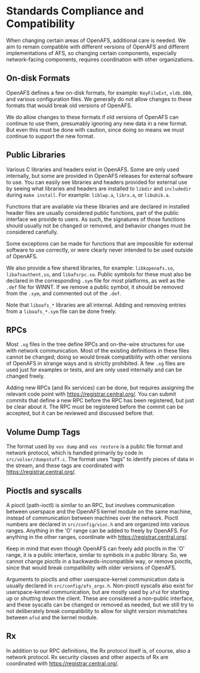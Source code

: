 # Standards Compliance and Compatibility

When changing certain areas of OpenAFS, additional care is needed. We aim to
remain compatible with different versions of OpenAFS and different
implementations of AFS, so changing certain components, especially
network-facing components, requires coordination with other organizations.

## On-disk Formats

OpenAFS defines a few on-disk formats, for example: `KeyFileExt`, `vldb.DB0`,
and various configuration files. We generally do not allow changes to these
formats that would break old versions of OpenAFS.

We do allow changes to these formats if old versions of OpenAFS can continue to
use them, presumably ignoring any new data in a new format. But even this must
be done with caution, since doing so means we must continue to support the new
format.

## Public Libraries

Various C libraries and headers exist in OpenAFS. Some are only used
internally, but some are provided in OpenAFS releases for external software to
use. You can easily see libraries and headers provided for external use by
seeing what libraries and headers are installed to `libdir` and `includedir`
during `make install`. For example: `liblwp.a`, `librx.a`, or `libubik.a`.

Functions that are available via these libraries and are declared in installed
header files are usually considered public functions, part of the public
interface we provide to users. As such, the signatures of those functions
should usually not be changed or removed, and behavior changes must be
considered carefully.

Some exceptions can be made for functions that are impossible for external
software to use correctly, or were clearly never intended to be used outside of
OpenAFS.

We also provide a few shared libraries, for example: `libkopenafs.so`,
`libafsauthent,so`, and `libafsrpc.so`. Public symbols for these must also be
declared in the corresponding `.sym` file for most platforms, as well as the
`.def` file for WINNT. If we remove a public symbol, it should be removed from
the `.sym`, and commented out of the `.def`.

Note that `liboafs_*` libraries are all internal. Adding and removing entries
from a `liboafs_*.sym` file can be done freely.

## RPCs

Most `.xg` files in the tree define RPCs and on-the-wire structures for use
with network communication. Most of the existing definitions in these files
cannot be changed; doing so would break compatibility with other versions of
OpenAFS in strange ways and is strictly prohibited. A few `.xg` files are used
just for examples or tests, and are only used internally and can be changed
freely.

Adding new RPCs (and Rx services) can be done, but requires assigning the
relevant code point with <https://registrar.central.org/>. You can submit
commits that define a new RPC before the RPC has been registered, but just be
clear about it. The RPC must be registered before the commit can be accepted,
but it can be reviewed and discussed before that.

## Volume Dump Tags

The format used by `vos dump` and `vos restore` is a public file format and
network protocol, which is handled primarily by code in
`src/volser/dumpstuff.c`. The format uses "tags" to identify pieces of data in
the stream, and these tags are coordinated with
<https://registrar.central.org/>.

## Pioctls and syscalls

A pioctl (path-ioctl) is similar to an RPC, but involves communication between
userspace and the OpenAFS kernel module on the same machine, instead of
communication between machines over the network. Pioctl numbers are declared in
`src/config/vioc.h` and are organized into various ranges. Anything in the 'O'
range can be added to freely by OpenAFS. For anything in the other ranges,
coordinate with <https://registrar.central.org/>.

Keep in mind that even though OpenAFS can freely add pioctls in the 'O' range,
it is a public interface, similar to symbols in a public library. So, we cannot
change pioctls in a backwards-incompatible way, or remove pioctls, since that
would break compatibility with older versions of OpenAFS.

Arguments to pioctls and other userspace-kernel communication data is usually
declared in `src/config/afs_args.h`. Non-pioctl syscalls also exist for
userspace-kernel communication, but are mostly used by `afsd` for starting up
or shutting down the client. These are considered a non-public interface, and
these syscalls can be changed or removed as needed, but we still try to not
deliberately break compatibility to allow for slight version mismatches between
`afsd` and the kernel module.

## Rx

In addition to our RPC definitions, the Rx protocol itself is, of course, also
a network protocol. Rx security classes and other aspects of Rx are coordinated
with <https://registrar.central.org/>.
